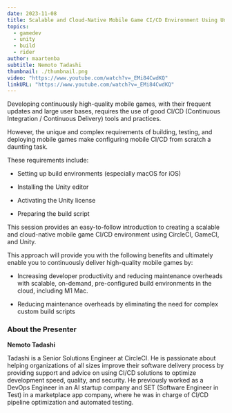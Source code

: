 ```yaml
---
date: 2023-11-08
title: Scalable and Cloud-Native Mobile Game CI/CD Environment Using Unity
topics:
  - gamedev
  - unity
  - build
  - rider
author: maartenba
subtitle: Nemoto Tadashi
thumbnail: ./thumbnail.png
video: "https://www.youtube.com/watch?v=_EMi84CwdKQ"
linkURL: "https://www.youtube.com/watch?v=_EMi84CwdKQ"
---
```


Developing continuously high-quality mobile games, with their frequent updates and large user bases, requires the use of good CI/CD (Continuous Integration / Continuous Delivery) tools and practices.

However, the unique and complex requirements of building, testing, and deploying mobile games make configuring mobile CI/CD from scratch a daunting task.

These requirements include:

- Setting up build environments (especially macOS for iOS)

- Installing the Unity editor

- Activating the Unity license

- Preparing the build script

This session provides an easy-to-follow introduction to creating a scalable and cloud-native mobile game CI/CD environment using CircleCI, GameCI, and Unity.

This approach will provide you with the following benefits and ultimately enable you to continuously deliver high-quality mobile games by:

- Increasing developer productivity and reducing maintenance overheads with scalable, on-demand, pre-configured build environments in the cloud, including M1 Mac.

- Reducing maintenance overheads by eliminating the need for complex custom build scripts

### About the Presenter

**Nemoto Tadashi**

Tadashi is a Senior Solutions Engineer at CircleCI. He is passionate about helping organizations of all sizes improve their software delivery process by providing support and advice on using CI/CD solutions to optimize development speed, quality, and security. He previously worked as a DevOps Engineer in an AI startup company and SET (Software Engineer in Test) in a marketplace app company, where he was in charge of CI/CD pipeline optimization and automated testing.
